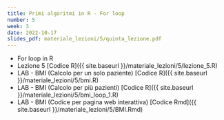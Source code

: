 ```yaml
---
title: Primi algoritmi in R - For loop
number: 5
week: 3
date: 2022-10-17
slides_pdf: materiale_lezioni/5/quinta_lezione.pdf
---
```


- For loop in R
- Lezione 5 [Codice R]({{ site.baseurl }}/materiale_lezioni/5/lezione_5.R)
- LAB - BMI (Calcolo per un solo paziente) [Codice R]({{ site.baseurl }}/materiale_lezioni/5/bmi.R)
- LAB - BMI (Calcolo per più pazienti) [Codice R]({{ site.baseurl }}/materiale_lezioni/5/bmi_loop_1.R)
- LAB - BMI (Codice per pagina web interattiva) [Codice Rmd]({{ site.baseurl }}/materiale_lezioni/5/BMI.Rmd)